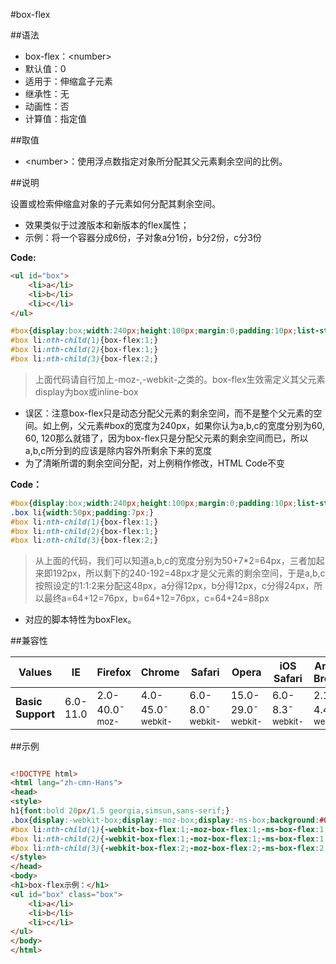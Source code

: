 #box-flex

##语法

- box-flex：&lt;number&gt;
- 默认值：0
- 适用于：伸缩盒子元素
- 继承性：无
- 动画性：否
- 计算值：指定值


##取值

- &lt;number&gt;：使用浮点数指定对象所分配其父元素剩余空间的比例。


##说明

设置或检索伸缩盒对象的子元素如何分配其剩余空间。

- 效果类似于过渡版本和新版本的flex属性；
- 示例：将一个容器分成6份，子对象a分1份，b分2份，c分3份

**Code:**

```html
<ul id="box">
	<li>a</li>
	<li>b</li>
	<li>c</li>
</ul>
```

```css
#box{display:box;width:240px;height:100px;margin:0;padding:10px;list-style:none;}
#box li:nth-child(1){box-flex:1;}
#box li:nth-child(2){box-flex:1;}
#box li:nth-child(3){box-flex:2;}
```

>上面代码请自行加上-moz-,-webkit-之类的。box-flex生效需定义其父元素display为box或inline-box


- 误区：注意box-flex只是动态分配父元素的剩余空间，而不是整个父元素的空间。如上例，父元素#box的宽度为240px，如果你认为a,b,c的宽度分别为60, 60, 120那么就错了，因为box-flex只是分配父元素的剩余空间而已，所以a,b,c所分到的应该是除内容外所剩余下来的宽度
- 为了清晰所谓的剩余空间分配，对上例稍作修改，HTML Code不变



**Code：**

```css
#box{display:box;width:240px;height:100px;margin:0;padding:10px;list-style:none;}
.box li{width:50px;padding:7px;}
#box li:nth-child(1){box-flex:1;}
#box li:nth-child(2){box-flex:1;}
#box li:nth-child(3){box-flex:2;}
```

>从上面的代码，我们可以知道a,b,c的宽度分别为50+7*2=64px，三者加起来即192px，所以剩下的240-192=48px才是父元素的剩余空间，于是a,b,c按照设定的1:1:2来分配这48px，a分得12px，b分得12px，c分得24px，所以最终a=64+12=76px，b=64+12=76px，c=64+24=88px

- 对应的脚本特性为boxFlex。


##兼容性


<table class="compatible">
<thead>
	<tr>
		<th>Values</th>
		<th>IE</th>
		<th>Firefox</th>
		<th>Chrome</th>
		<th>Safari</th>
		<th>Opera</th>
		<th>iOS Safari</th>
		<th>Android Browser</th>
		<th>Android Chrome</th>
	</tr>
</thead>
<tbody>
	<tr>
		<td><strong>Basic Support</strong></td>
		<td class="unsupport">6.0-11.0</td>
		<td class="support">2.0-40.0<sup class="fix">-moz-</sup></td>
		<td class="support">4.0-45.0<sup class="fix">-webkit-</sup></td>
		<td class="support">6.0-8.0<sup class="fix">-webkit-</sup></td>
		<td class="support">15.0-29.0<sup class="fix">-webkit-</sup></td>
		<td class="support">6.0-8.3<sup class="fix">-webkit-</sup></td>
		<td class="support">2.1-4.4.4<sup class="fix">-webkit-</sup></td>
		<td class="support">18.0-42.0<sup class="fix">-webkit-</sup></td>
	</tr>
</tbody>
</table>




##示例

```html

<!DOCTYPE html>
<html lang="zh-cmn-Hans">
<head>
<style>
h1{font:bold 20px/1.5 georgia,simsun,sans-serif;}
.box{display:-webkit-box;display:-moz-box;display:-ms-box;background:#000;width:240px;height:100px;margin:0;padding:10px;list-style:none;vertical-align:top;}
#box li:nth-child(1){-webkit-box-flex:1;-moz-box-flex:1;-ms-box-flex:1;background:#666;}
#box li:nth-child(2){-webkit-box-flex:1;-moz-box-flex:1;-ms-box-flex:1;background:#999;}
#box li:nth-child(3){-webkit-box-flex:2;-moz-box-flex:2;-ms-box-flex:2;background:#ccc;}
</style>
</head>
<body>
<h1>box-flex示例：</h1>
<ul id="box" class="box">
	<li>a</li>
	<li>b</li>
	<li>c</li>
</ul>
</body>
</html>

```
